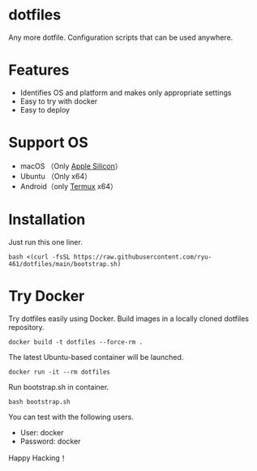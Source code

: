 # dotfiles

Any more dotfile.
Configuration scripts that can be used anywhere.

# Features

- Identifies OS and platform and makes only appropriate settings
- Easy to try with docker
- Easy to deploy

# Support OS

- macOS  （Only [Apple Silicon](https://support.apple.com/en-us/HT211814)）
- Ubuntu （Only x64）
- Android（only [Termux](https://github.com/termux) x64）

# Installation

Just run this one liner.

```shell
bash <(curl -fsSL https://raw.githubusercontent.com/ryu-461/dotfiles/main/bootstrap.sh)
```

# Try Docker

Try dotfiles easily using Docker.
Build images in a locally cloned dotfiles repository.

```shell
docker build -t dotfiles --force-rm .
```

The latest Ubuntu-based container will be launched.

```shell
docker run -it --rm dotfiles
```

Run bootstrap.sh in container.

```shell
bash bootstrap.sh
```

You can test with the following users.

- User: docker
- Password: docker

Happy Hacking！

